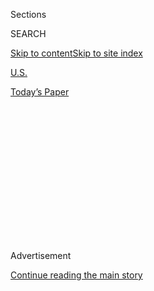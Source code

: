 <div id="app">

<div>

<div>

<div>

<div class="NYTAppHideMasthead css-1q2w90k e1suatyy0">

<div class="section css-ui9rw0 e1suatyy2">

<div class="css-eph4ug er09x8g0">

<div class="css-6n7j50">

</div>

<span class="css-1dv1kvn">Sections</span>

<div class="css-10488qs">

<span class="css-1dv1kvn">SEARCH</span>

</div>

[Skip to content](#site-content)[Skip to site
index](#site-index)

</div>

<div id="masthead-section-label" class="css-1wr3we4 eaxe0e00">

[U.S.](https://www.nytimes3xbfgragh.onion/section/us)

</div>

<div class="css-10698na e1huz5gh0">

</div>

</div>

<div id="masthead-bar-one" class="section hasLinks css-15hmgas e1csuq9d3">

<div class="css-uqyvli e1csuq9d0">

</div>

<div class="css-1uqjmks e1csuq9d1">

</div>

<div class="css-9e9ivx">

[](https://myaccount.nytimes3xbfgragh.onion/auth/login?response_type=cookie&client_id=vi)

</div>

<div class="css-1bvtpon e1csuq9d2">

[Today’s
Paper](https://www.nytimes3xbfgragh.onion/section/todayspaper)

</div>

</div>

</div>

</div>

<div data-aria-hidden="false">

<div id="site-content" data-role="main">

<div>

<div class="css-1aor85t" style="opacity:0.000000001;z-index:-1;visibility:hidden">

<div class="css-1hqnpie">

<div class="css-epjblv">

<span class="css-17xtcya">[U.S.](/section/us)</span><span class="css-x15j1o">|</span><span class="css-fwqvlz">Nadine
Taub, Early Leader in Women’s Rights Law, Dies at
77</span>

</div>

<div class="css-k008qs">

<div class="css-1iwv8en">

<span class="css-18z7m18"></span>

<div>

</div>

</div>

<span class="css-1n6z4y">https://nyti.ms/30Faj1Q</span>

<div class="css-1705lsu">

<div class="css-4xjgmj">

<div class="css-4skfbu" data-role="toolbar" data-aria-label="Social Media Share buttons, Save button, and Comments Panel with current comment count" data-testid="share-tools">

  - 
  - 
  - 
  - 
    
    <div class="css-6n7j50">
    
    </div>

  - 

</div>

</div>

</div>

</div>

</div>

</div>

<div id="NYT_TOP_BANNER_REGION" class="css-13pd83m">

</div>

<div id="top-wrapper" class="css-1sy8kpn">

<div id="top-slug" class="css-l9onyx">

Advertisement

</div>

[Continue reading the main
story](#after-top)

<div class="ad top-wrapper" style="text-align:center;height:100%;display:block;min-height:250px">

<div id="top" class="place-ad" data-position="top" data-size-key="top">

</div>

</div>

<div id="after-top">

</div>

</div>

<div>

<div id="sponsor-wrapper" class="css-1hyfx7x">

<div id="sponsor-slug" class="css-19vbshk">

Supported by

</div>

[Continue reading the main
story](#after-sponsor)

<div id="sponsor" class="ad sponsor-wrapper" style="text-align:center;height:100%;display:block">

</div>

<div id="after-sponsor">

</div>

</div>

<div class="css-186x18t">

</div>

<div class="css-1vkm6nb ehdk2mb0">

# Nadine Taub, Early Leader in Women’s Rights Law, Dies at 77

</div>

Along with other feminist lawyers like Ruth Bader Ginsburg, Ms. Taub
made legal history in cases that argued that the Constitution protected
women’s rights.

<div class="css-79elbk" data-testid="photoviewer-wrapper">

<div class="css-z3e15g" data-testid="photoviewer-wrapper-hidden">

</div>

<div class="css-1a48zt4 ehw59r15" data-testid="photoviewer-children">

![<span class="css-16f3y1r e13ogyst0" data-aria-hidden="true">Nadine
Taub in about 1980. She litigated cases for rape victims, for women
seeking access to abortion and for employees battling workplace
discrimination and sexual
harassment.</span><span class="css-cnj6d5 e1z0qqy90" itemprop="copyrightHolder"><span class="css-1ly73wi e1tej78p0">Credit...</span><span><span>via
Olof
Widlund</span></span></span>](https://static01.graylady3jvrrxbe.onion/images/2020/07/28/obituaries/00Taub1/00Taub1-articleLarge.jpg?quality=75&auto=webp&disable=upscale)

</div>

</div>

<div class="css-18e8msd">

<div class="css-vp77d3 epjyd6m0">

<div class="css-hus3qt ey68jwv0" data-aria-hidden="true">

[![Penelope
Green](https://static01.graylady3jvrrxbe.onion/images/2018/07/18/multimedia/author-penelope-green/author-penelope-green-thumbLarge-v3.png
"Penelope Green")](https://www.nytimes3xbfgragh.onion/by/penelope-green)

</div>

<div class="css-1baulvz">

By [<span class="css-1baulvz last-byline" itemprop="name">Penelope
Green</span>](https://www.nytimes3xbfgragh.onion/by/penelope-green)

</div>

</div>

  - 
    
    <div class="css-ld3wwf e16638kd2">
    
    July 24,
    2020
    
    </div>

  - 
    
    <div class="css-4xjgmj">
    
    <div class="css-d8bdto" data-role="toolbar" data-aria-label="Social Media Share buttons, Save button, and Comments Panel with current comment count" data-testid="share-tools">
    
      - 
      - 
      - 
      - 
        
        <div class="css-6n7j50">
        
        </div>
    
      - 
    
    </div>
    
    </div>

</div>

</div>

<div class="section meteredContent css-1r7ky0e" name="articleBody" itemprop="articleBody">

<div class="css-1fanzo5 StoryBodyCompanionColumn">

<div class="css-53u6y8">

In the early 1970s, Nadine Taub was one of a cadre of young female
lawyers breaking new ground by fighting gender discrimination. Along
with Ruth Bader Ginsburg, Nancy Stearns and others, she made legal
history in cases that successfully argued that equal rights for women
were protected under the Constitution. She litigated cases for rape
victims, for women seeking access to abortion and for employees battling
workplace discrimination and sexual harassment.

“There weren’t many of us, and the field of women’s rights law was only
just developing,” said Ms. Stearns, who as a lawyer with the Center for
Constitutional Rights was instrumental in the struggle to legalize
abortion. “We all knew each other. We were among the young feminist
progressive lawyers of our day, and it was a wonderful thing to have
sisters doing what we were doing and believing what we believed.”

Ms. Taub, [a professor emerita at Rutgers Law
School](https://law.rutgers.edu/news/professor-emerita-nadine-taub-77-dies-after-long-illness),
died on June 16 at her home in Manhattan. She was 77. She had for
decades struggled with Langerhans cell histiocytosis, a rare autoimmune
disease, her husband, Olof Widlund, said in confirming her death.

In 1974, Ms. Taub represented a woman who had reported being raped and
who was then held overnight in a Newark jail as a material witness in
her own assault because the police believed that she was a prostitute.
As she told the journalist Christine VanDeVelde for an article in [Savvy
magazine](https://www.nytimes3xbfgragh.onion/2013/09/05/business/media/judith-daniels-74-editor-of-savvy-magazine-dies.html)
in 1988, she was rattled by the depth of her response to her client’s
experience.

</div>

</div>

<div class="css-1fanzo5 StoryBodyCompanionColumn">

<div class="css-53u6y8">

“The notion that this woman would be locked up and kept in a cell
overnight after she had been raped was incredible,” Ms. Taub was quoted
as saying. “In working on that case, how I felt physically was a
revelation to me. I didn’t want my husband to touch me. There was an
element of trust that was gone, and that feeling took a few days to
dissipate.”

[Ms. Taub won the
case](https://www.nytimes3xbfgragh.onion/1976/11/23/archives/court-moves-to-curb-witnesslaw-abuses-ruling-in-case-of-rape-victim.html)
for her client, with a court order that the Newark Police Department end
abuses of what was known as the material witness statute.

She also successfully represented the American Civil Liberties Union [in
a landmark lawsuit against three private hospitals in New
Jersey](https://www.nytimes3xbfgragh.onion/1974/06/08/archives/hearings-wind-up-in-suit-asking-hospital-abortions-rights-violation.html)
that were denying women access to abortions. Ms. Taub argued that the
hospitals were the only adequate health care providers in the area, and
that by refusing to offer abortions, they were depriving the plaintiffs
of their constitutional right to terminate a pregnancy.

“The ’70s was the dawn of women’s constitutional rights in the U.S.,”
said Nan Hunter, a feminist legal theorist and professor at Georgetown
Law who worked for the A.C.L.U. in New York in the 1980s and alongside
Ms. Taub on a few cases. “Nadine was very much a part of that wave. Her
legacy extends across precedent-setting cases, legal scholarship and
legal education.”

</div>

</div>

<div class="css-79elbk" data-testid="photoviewer-wrapper">

<div class="css-z3e15g" data-testid="photoviewer-wrapper-hidden">

</div>

<div class="css-1a48zt4 ehw59r15" data-testid="photoviewer-children">

![<span class="css-16f3y1r e13ogyst0" data-aria-hidden="true">Sally
Frank, who challenged  Princeton University dining clubs that excluded
women. She was both client and counsel in the
case.</span><span class="css-cnj6d5 e1z0qqy90" itemprop="copyrightHolder"><span class="css-1ly73wi e1tej78p0">Credit...</span><span>Jeff
Markowitz/Associated
Press</span></span>](https://static01.graylady3jvrrxbe.onion/images/2020/07/21/obituaries/21Taub2/21Taub2-articleLarge.jpg?quality=75&auto=webp&disable=upscale)

</div>

</div>

<div class="css-1fanzo5 StoryBodyCompanionColumn">

<div class="css-53u6y8">

Ms. Taub was the founder and director of the Women’s Rights Litigation
Clinic at Rutgers. In the early 1970s, legal clinics like hers were both
a new source of legal representation and an innovative educational tool,
allowing students to work on real cases.

</div>

</div>

<div class="css-1fanzo5 StoryBodyCompanionColumn">

<div class="css-53u6y8">

One such case was brought by a Princeton student, Sally Frank. In the
spring of 1978, when she was a sophomore, Ms. Frank applied for
membership — “bickered,” in Princeton parlance — in the all-male eating
clubs there. After being denied twice, she asked the Rutgers clinic to
take on her case, and she and Ms. Taub became a legal team.

The case centered on whether the clubs had a symbiotic relationship with
the university and were therefore places of “public accommodation,” in
which case they would be covered by New Jersey’s anti-discrimination
law. Ms. Frank [won, but it took over a
decade](https://law.justia.com/cases/federal/appellate-courts/F2/943/270/86129/)to
do so.

Ms. Frank recalled attending a Princeton class reunion in the 1980s and
seeing eating club members selling T-shirts with a picture of her face
on them (but given a mustache) along with the slogan “Better Dead Than
Coed.”

She bought one for herself and Ms. Taub. (It was not until the early
’90s that the last of Princeton’s men-only undergraduate clubs were
ordered by the courts to admit women.)

“Nadine was a role model and an incredible feminist,” Ms. Frank said of
Ms. Taub in a phone interview. “She was a strategic thinker and a sharp
litigator, and working with someone of that depth and commitment was a
remarkable experience. She taught me how to be a lawyer.”

In 2017, when Rutgers honored Ms. Taub by creating a scholar’s position
in her name, her former colleague Jonathan Hyman, who had taught in
Rutgers’s constitutional litigation clinic, wrote how “her thrilling
victories energized us all.”

</div>

</div>

<div class="css-1fanzo5 StoryBodyCompanionColumn">

<div class="css-53u6y8">

“Remember the days when some Princeton University eating clubs excluded
women?” he continued. “Gone, despite powerful opposition, thanks to
Nadine’s work over many years. Is a hostile work environment illegal sex
discrimination? Judge Herbert Stern of the U.S. District Court didn’t
think so. Nor, initially, did other courts. But Nadine got Judge Stern’s
decision reversed and made the hostile work environment a principal part
of sex discrimination law.”

Nadine Taub was born on Jan. 21, 1943, in Princeton, N.J. Her father,
Abraham Haskell Taub, was a professor of mathematics who had taught at
several universities and was working temporarily in Princeton at the
time. Her mother, Cecilia (Vaslow) Taub, was a homemaker.

In addition to her husband, Mr. Widlund, who is also a mathematician —
mathematicians often marry the daughters of mathematicians, he said —
Ms. Taub is survived by her sister, Mara Taub, and her brother, Haskell.

Ms. Taub earned a B.A. in economics from Swarthmore College in 1964, and
during the summers worked as a Head Start teacher in Mississippi. After
graduating from Yale Law School in 1968, she provided legal services for
the poor in the Bronx and then for the A.C.L.U., working out of a
storefront in Newark. She joined the faculty of Rutgers Law School in
1973 and retired in 2000.

Ms. Taub was the co-author of several books and publications on women’s
rights and gender discrimination, including “Sex Discrimination and the
Law: History, Practice and Theory” (1988).

She said her feminist thinking crystallized early in her career while
she was working on a challenge to a statute restricting abortion. “In
the process of putting on paper why control over reproduction was
crucial for women,” she said in the Savvy magazine article, “I really
began to perceive all the ways women were confined and punished because
of their reproductive functions.”

Not all of Ms. Taub’s clients were women. In 1977, she was one of three
lawyers who won a discrimination case for Leon Goldfarb, a widower who
had sued to receive his deceased wife’s Social Security benefits. In the
brief for the suit, Ms. Taub was joined by [Kathleen
Peratis](https://www.aclu.org/files/womensrights/tribute/2.html) and the
future Supreme Court justice Ruth Bader Ginsburg, both from the Women’s
Rights Project at the A.C.L.U. (Justice Ginsburg was then a professor at
Columbia Law School.)

As [Mr. Goldfarb told Anna Quindlen of The New York
Times](https://www.nytimes3xbfgragh.onion/1977/03/03/archives/leon-goldfarb-doubly-happy-with-decision.html),
“These ladies presented their cases beautifully.”

</div>

</div>

</div>

<div>

</div>

<div>

</div>

<div>

</div>

<div>

<div id="bottom-wrapper" class="css-1ede5it">

<div id="bottom-slug" class="css-l9onyx">

Advertisement

</div>

[Continue reading the main
story](#after-bottom)

<div id="bottom" class="ad bottom-wrapper" style="text-align:center;height:100%;display:block;min-height:90px">

</div>

<div id="after-bottom">

</div>

</div>

</div>

</div>

</div>

## Site Index

<div>

</div>

## Site Information Navigation

  - [© <span>2020</span> <span>The New York Times
    Company</span>](https://help.nytimes3xbfgragh.onion/hc/en-us/articles/115014792127-Copyright-notice)

<!-- end list -->

  - [NYTCo](https://www.nytco.com/)
  - [Contact
    Us](https://help.nytimes3xbfgragh.onion/hc/en-us/articles/115015385887-Contact-Us)
  - [Work with us](https://www.nytco.com/careers/)
  - [Advertise](https://nytmediakit.com/)
  - [T Brand Studio](http://www.tbrandstudio.com/)
  - [Your Ad
    Choices](https://www.nytimes3xbfgragh.onion/privacy/cookie-policy#how-do-i-manage-trackers)
  - [Privacy](https://www.nytimes3xbfgragh.onion/privacy)
  - [Terms of
    Service](https://help.nytimes3xbfgragh.onion/hc/en-us/articles/115014893428-Terms-of-service)
  - [Terms of
    Sale](https://help.nytimes3xbfgragh.onion/hc/en-us/articles/115014893968-Terms-of-sale)
  - [Site
    Map](https://spiderbites.nytimes3xbfgragh.onion)
  - [Help](https://help.nytimes3xbfgragh.onion/hc/en-us)
  - [Subscriptions](https://www.nytimes3xbfgragh.onion/subscription?campaignId=37WXW)

</div>

</div>

</div>

</div>
